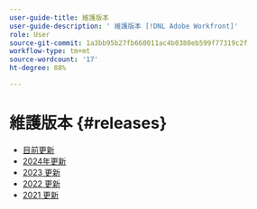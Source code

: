 ```yaml
---
user-guide-title: 維護版本
user-guide-description: ' 維護版本 [!DNL Adobe Workfront]'
role: User
source-git-commit: 1a3bb95b27fb660011ac4b0380eb599f77319c2f
workflow-type: tm+mt
source-wordcount: '17'
ht-degree: 88%

---
```



# 維護版本 {#releases}

+ [目前更新](current-updates.md)
+ [2024年更新](2024-updates.md)
+ [2023 更新](2023-updates.md)
+ [2022 更新](2022-updates.md)
+ [2021 更新](2021-updates.md)

<!--

Articles must be added to this TOC file in order to render.

Use this list format to specify links to articles and section headings that expand and collapse in the left rail of the user guide.

An article link CANNOT be used as a section heading.

2022 Updates https://one.workfront.com/s/article/Workfront-Maintenance-Updates-1882317350
2021 Updates https://one.workfront.com/s/article/Workfront-Maintenance-Updates-Archive-2021


-->
